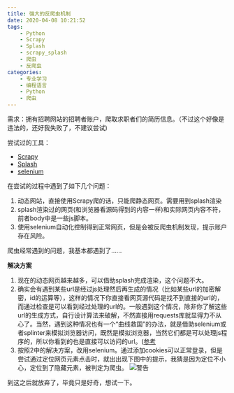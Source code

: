 ```yaml
---
title: 强大的反爬虫机制
date: 2020-04-08 10:21:52
tags:
    - Python
    - Scrapy
    - Splash
    - scrapy_splash
    - 爬虫
    - 反爬虫
categories:
    - 专业学习
    - 编程语言
    - Python
    - 爬虫
---
```

需求：拥有招聘网站的招聘者账户，爬取求职者们的简历信息。（不过这个好像是违法的，还好我失败了，不建议尝试)

尝试过的工具：
* [Scrapy](https://docs.scrapy.org/en/latest/)
* [Splash](https://splash.readthedocs.io/en/3.4.1/)
* [selenium](https://www.selenium.dev/documentation/en/)

<!--more-->
在尝试的过程中遇到了如下几个问题：

1. 动态网站，直接使用Scrapy爬的话，只能爬静态网页。需要用到splash渲染
2. splash渲染过的网页(和浏览器看源码得到的内容一样)和实际网页内容不符，前者body中是一些js脚本。
3. 使用selenium自动化控制得到正常网页，但是会被反爬虫机制发现，提示账户存在风险。

爬虫经常遇到的问题，我基本都遇到了……

**解决方案**
1. 现在的动态网页越来越多，可以借助splash完成渲染，这个问题不大。
2. 确实会有遇到某些url是经过js处理然后再生成的情况（比如某些url的加密解密，id的运算等），这样的情况下你直接看网页源代码是找不到直接的url的，而通过检查是可以看到经过处理的url的。一般遇到这个情况，除非你了解这些url的生成方式，自行设计算法来破解，不然直接用requests库就显得力不从心了。当然，遇到这种情况也有一个“曲线救国”的办法，就是借助selenium或者splinter来模拟浏览器访问，既然是模拟浏览器，当然它们都是可以处理js程序的，所以你看到的也是直接可以访问的url。([参考](https://fishc.com.cn/thread-82644-1-1.html)
3. 按照2中的解决方案，改用selenium。通过添加cookies可以正常登录，但是尝试通过定位网页元素点击时，就出出现下图中的提示，我猜是因为定位不小心，定位到了隐藏元素，被判定为爬虫。
![警告](https://tva1.sinaimg.cn/large/00831rSTly1gdm65nf0zbj31hb0o1dj2.jpg)

到这之后就放弃了，毕竟只是好奇，想试一下。
